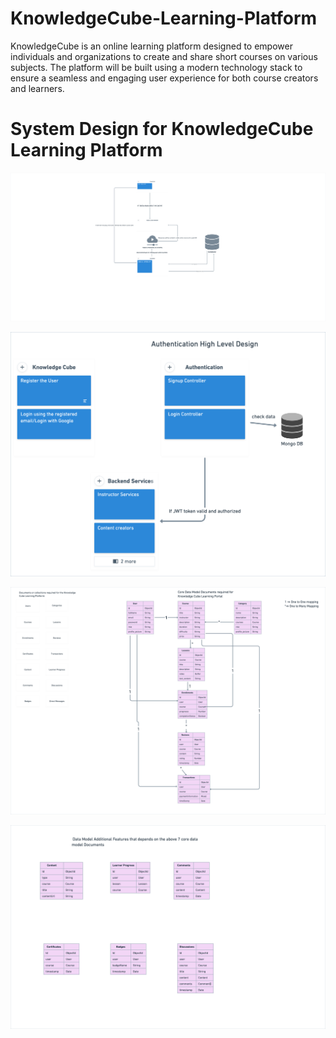 # KnowledgeCube-Learning-Platform

KnowledgeCube is an online learning platform designed to empower individuals and organizations to create and share short courses on various subjects. The platform will be built using a modern technology stack to ensure a seamless and engaging user experience for both course creators and learners.

# System Design for KnowledgeCube Learning Platform

![High Level Design](<./server/public/images/KnowledgeCube%20System%20Design%20(copy)%20-%20Overall%20High%20Level%20Design%402x.png>)

![Authentication HLD](./server/public/images/KnowledgeCube%20System%20Design%20-%20Authentication%20Workflow%402x.png)

![Core Data Model](./server/public/images/KnowledgeCube%20System%20Design%20-%20Entity%20Relationship%20Diagram%402x.png)

![Additional Data Model](./server/public/images/KnowledgeCube%20System%20Design%20-%20Sub%20Documents%20that%20can%20be%20reffered%20to%20the%20above%20core%20documents%402x.png)
